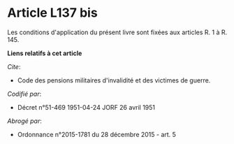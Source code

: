 # Article L137 bis

Les conditions d'application du présent livre sont fixées aux articles R. 1 à R. 145.

**Liens relatifs à cet article**

_Cite_:

  - Code des pensions militaires d'invalidité et des victimes de guerre.

_Codifié par_:

  - Décret n°51-469 1951-04-24 JORF 26 avril 1951

_Abrogé par_:

  - Ordonnance n°2015-1781 du 28 décembre 2015 - art. 5
